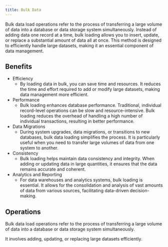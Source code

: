 ```yaml
---
title: Bulk Data
---
```


Bulk data load operations refer to the process of transferring a large volume of data into a database or data storage system simultaneously. Instead of adding
data one record at a time, bulk loading allows you to insert, update, or replace a
substantial amount of data all at once. This method is designed to efficiently
handle large datasets, making it an essential component of data management.

## Benefits
- Efficiency
	- By loading data in bulk, you can save time and resources. It reduces the time and effort required to add or modify large datasets, making data management more efficient.
- Performance
	-  Bulk loading enhances database performance. Traditional, individual record-level operations can be slow and resource-intensive. Bulk loading reduces the overhead of handling a high number of individual transactions, resulting in better performance.
- Data Migrations
	- During system upgrades, data migrations, or transitions to new databases, bulk data loading simplifies the process. It is particularly useful when you need to transfer large volumes of data from one system to another.
- Consistency
	- Bulk loading helps maintain data consistency and integrity. When adding or updating data in large quantities, it ensures that the data remains accurate and coherent.
- Analytics and Reporting
	- For data warehouses and analytics systems, bulk loading is essential. It allows for the consolidation and analysis of vast amounts of data from various sources, facilitating data-driven decision-making.

## Operations
Bulk data load operations refer to the process of transferring a large volume of data into a database or data storage system simultaneously.

It involves adding, updating, or replacing large datasets efficiently.

